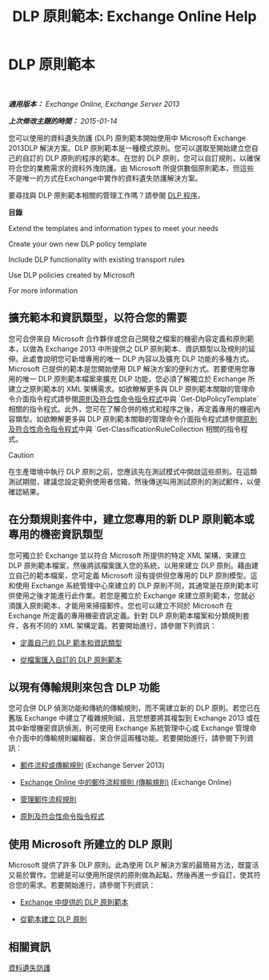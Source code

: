 ﻿---
title: 'DLP 原則範本: Exchange Online Help'
TOCTitle: DLP 原則範本
ms:assetid: c7b1a8e4-30d9-4409-85c5-f85ae023737d
ms:mtpsurl: https://technet.microsoft.com/zh-tw/library/JJ657730(v=EXCHG.150)
ms:contentKeyID: 50474170
ms.date: 05/23/2018
mtps_version: v=EXCHG.150
ms.translationtype: MT
---

# DLP 原則範本

 

_**適用版本：** Exchange Online, Exchange Server 2013_

_**上次修改主題的時間：** 2015-01-14_

您可以使用的資料遺失防護 (DLP) 原則範本開始使用中 Microsoft Exchange 2013DLP 解決方案。DLP 原則範本是一種模式原則。您可以選取至開始建立您自己的自訂的 DLP 原則的程序的範本。在您的 DLP 原則，您可以自訂規則，以確保符合您的業務需求的資料外洩防護。由 Microsoft 所提供數個原則範本，但這些不是唯一的方式在Exchange中實作的資料遺失防護解決方案。

要尋找與 DLP 原則範本相關的管理工作嗎？請參閱 [DLP 程序](dlp-procedures-exchange-2013-help.md)。

**目錄**

Extend the templates and information types to meet your needs

Create your own new DLP policy template

Include DLP functionality with existing transport rules

Use DLP policies created by Microsoft

For more information

## 擴充範本和資訊類型，以符合您的需要

您可合併來自 Microsoft 合作夥伴或您自己開發之檔案的機密內容定義和原則範本，以做為 Exchange 2013 中所提供之 DLP 原則範本、資訊類型以及規則的延伸。此處會說明您可新增專用的唯一 DLP 內容以及擴充 DLP 功能的多種方式。Microsoft 已提供的範本是您開始使用 DLP 解決方案的便利方式。若要使用您專用的唯一 DLP 原則範本檔案來擴充 DLP 功能，您必須了解獨立於 Exchange 所建立之原則範本的 XML 架構需求。如欲瞭解更多與 DLP 原則範本關聯的管理命令介面指令程式請參閱[原則及符合性命令指令程式](https://technet.microsoft.com/zh-tw/library/dd298082\(v=exchg.150\))中與 `Get-DlpPolicyTemplate`相關的指令程式。此外，您可在了解合併的格式和程序之後，再定義專用的機密內容類型。如欲瞭解更多與 DLP 原則範本關聯的管理命令介面指令程式請參閱[原則及符合性命令指令程式](https://technet.microsoft.com/zh-tw/library/dd298082\(v=exchg.150\))中與 `Get-ClassificationRuleCollection`相關的指令程式。


> [!CAUTION]  
> 在生產環境中執行 DLP 原則之前，您應該先在測試模式中開啟這些原則。在這類測試期間，建議您設定範例使用者信箱，然後傳送叫用測試原則的測試郵件，以便確認結果。




## 在分類規則套件中，建立您專用的新 DLP 原則範本或專用的機密資訊類型

您可獨立於 Exchange 並以符合 Microsoft 所提供的特定 XML 架構，來建立 DLP 原則範本檔案，然後將該檔案匯入您的系統，以用來建立 DLP 原則。藉由建立自己的範本檔案，您可定義 Microsoft 沒有提供但您專用的 DLP 原則模型。這和使用 Exchange 系統管理中心來建立的 DLP 原則不同，其通常是在原則範本可供使用之後才能進行此作業。若您是獨立於 Exchange 來建立原則範本，您就必須匯入原則範本，才能用來掃描郵件。您也可以建立不同於 Microsoft 在 Exchange 所定義的專用機密資訊定義。針對 DLP 原則範本檔案和分類規則套件，各有不同的 XML 架構定義。若要開始進行，請參閱下列資訊：

  -  [定義自己的 DLP 範本和資訊類型](define-your-own-dlp-templates-and-information-types-exchange-2013-help.md)

  -  [從檔案匯入自訂的 DLP 原則範本](import-a-custom-dlp-policy-template-from-a-file-exchange-2013-help.md)

## 以現有傳輸規則來包含 DLP 功能

您可合併 DLP 偵測功能和傳統的傳輸規則，而不需建立新的 DLP 原則。若您已在舊版 Exchange 中建立了複雜規則組，且您想要將其複製到 Exchange 2013 或在其中新增機密資訊偵測，則可使用 Exchange 系統管理中心或 Exchange 管理命令介面中的傳輸規則編輯器，來合併這兩種功能。若要開始進行，請參閱下列資訊：

  -  [郵件流程或傳輸規則](mail-flow-rules-transport-rules-in-exchange-2013-exchange-2013-help.md) (Exchange Server 2013)

  -  [Exchange Online 中的郵件流程規則 (傳輸規則)](https://technet.microsoft.com/zh-tw/library/jj919238\(v=exchg.150\)) (Exchange Online)

  -  [管理郵件流程規則](https://docs.microsoft.com/zh-tw/exchange/security-and-compliance/mail-flow-rules/manage-mail-flow-rules)
    
  -  [原則及符合性命令指令程式](https://technet.microsoft.com/zh-tw/library/dd298082\(v=exchg.150\))

## 使用 Microsoft 所建立的 DLP 原則

Microsoft 提供了許多 DLP 原則。此為使用 DLP 解決方案的最簡易方法，既靈活又易於實作。您總是可以使用所提供的原則做為起點，然後再進一步自訂，使其符合您的需求。若要開始進行，請參閱下列資訊：

  - [Exchange 中提供的 DLP 原則範本](https://docs.microsoft.com/zh-tw/exchange/security-and-compliance/data-loss-prevention/dlp-policy-templates)

  - [從範本建立 DLP 原則](https://docs.microsoft.com/zh-tw/exchange/security-and-compliance/data-loss-prevention/create-dlp-policy-from-template)

## 相關資訊

[資料遺失防護](https://docs.microsoft.com/zh-tw/exchange/security-and-compliance/data-loss-prevention/data-loss-prevention)

